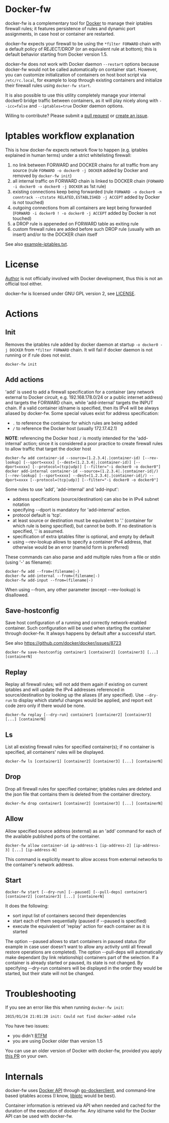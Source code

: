 Docker-fw
=========

docker-fw is a complementary tool for [Docker](https://docker.com/) to manage their iptables firewall rules; it features persistence of rules and dynamic port assignments, in case host or container are restarted.

docker-fw expects your firewall to be using the ``*filter FORWARD`` chain with a default policy of REJECT/DROP (or an equivalent rule at bottom); this is default behavior starting from Docker version 1.5.

docker-fw does not work with Docker daemon ``--restart`` options because docker-fw would not be called automatically on container start. However, you can customize initialization of containers on host boot script via ``/etc/rc.local``, for example to loop through existing containers and initialize their firewall rules using ``docker-fw start``.

It is also possible to use this utility completely manage your internal docker0 bridge traffic between containers, as it will play nicely along with ``--icc=false`` and ``--iptables=true`` Docker daemon options.

Willing to contribute? Please submit a [pull request](https://github.com/gdm85/docker-fw/pulls) or [create an issue](https://github.com/gdm85/docker-fw/issues/new).

Iptables workflow explanation
=============================

This is how docker-fw expects network flow to happen (e.g. iptables explained in human terms) under a strict whitelisting firewall:

1. no link between FORWARD and DOCKER chains for all traffic from any source (rule ``FORWARD -o docker0 -j DOCKER`` added by Docker and removed by ``docker-fw init``)
2. all internal traffic on FORWARD chain is linked to DOCKER chain (``FORWARD -i docker0 -o docker0 -j DOCKER`` as 1st rule)
3. existing connections keep being forwarded (rule ``FORWARD -o docker0 -m conntrack --ctstate RELATED,ESTABLISHED -j ACCEPT`` added by Docker is not touched)
4. outgoing connections from all containers are kept being forwarded (``FORWARD -i docker0 ! -o docker0 -j ACCEPT`` added by Docker is not touched)
5. a DROP rule is appeneded on FORWARD table as exiting rule
6. custom firewall rules are added before such DROP rule (usually with an insert) and/or to the DOCKER chain itself

See also [example-iptables.txt](example-iptables.txt).

License
=======

[Author](https://github.com/gdm85) is not officially involved with Docker development, thus this is not an official tool either.

docker-fw is licensed under GNU GPL version 2, see [LICENSE](LICENSE).

Actions
========

Init
----

Removes the iptables rule added by docker daemon at startup `-o docker0 -j DOCKER` from ``*filter FORWARD`` chain.
It will fail if docker daemon is not running or if rule does not exist.

	docker-fw init

Add actions
-----------

'add' is used to add a firewall specification for a container (any network external to Docker circuit, e.g. 192.168.178.0/24 or a public internet address) and targets the FORWARD chain, while 'add-internal' targets the INPUT chain.
If a valid container id/name is specified, then its IPv4 will be always aliased by docker-fw. Some special values exist for address specification:
- `.` to reference the container for which rules are being added
- `/` to reference the Docker host (usually 172.17.42.1)

**NOTE**: referencing the Docker host `/` is mostly intended for the 'add-internal' action; since it is considered a poor practice to create firewall rules to allow traffic that target the docker host

	docker-fw add container-id --source=(1.2.3.4|.|container-id) [--rev-lookup] [--sport=xxxx] [--dest=(1.2.3.4|.|container-id)] [--dport=xxxx] [--protocol=(tcp|udp)] [--filter="-i docker0 -o docker0"]
	docker add-internal container-id --source=(1.2.3.4|.|container-id|/) [--rev-lookup] [--sport=xxxx] --dest=(1.2.3.4|.|container-id|/) --dport=xxxx [--protocol=(tcp|udp)] [--filter="-i docker0 -o docker0"]

Some rules to use 'add', 'add-internal' and 'add-input':
- address specifications (source/destination) can also be in IPv4 subnet notation
- specifying --dport is mandatory for 'add-internal' action.
- protocol default is 'tcp'.
- at least source or destination must be equivalent to '.' (container for which rule is being specified), but cannot be both. If no destination is specified, '.' is assumed.
- specification of extra iptables filter is optional, and empty by default
- using --rev-lookup allows to specify a container IPv4 address, that otherwise would be an error (name/id form is preferred)

These commands can also parse and add multiple rules from a file or stdin (using '-' as filename):

	docker-fw add --from=(filename|-)
	docker-fw add-internal --from=(filename|-)
	docker-fw add-input --from=(filename|-)

When using --from, any other parameter (except --rev-lookup) is disallowed.

Save-hostconfig
---------------

Save host configuration of a running and correctly network-enabled container.
Such configuration will be used when starting the container through docker-fw.
It always happens by default after a successful start.

See also https://github.com/docker/docker/issues/8723

	docker-fw save-hostconfig container1 [container2] [container3] [...] [containerN]

Replay
------

Replay all firewall rules; will not add them again if existing on current iptables and will update the IPv4 addresses referenced in source/destination by looking up the aliases (if any specified).
Use ``--dry-run`` to display which stateful changes would be applied, and report exit code zero only if there would be none.

	docker-fw replay [--dry-run] container1 [container2] [container3] [...] [containerN]

Ls
--

List all existing firewall rules for specified container(s); if no container is specified, all containers' rules will be displayed.

	docker-fw ls [container1] [container2] [container3] [...] [containerN]

Drop
----

Drop all firewall rules for specified container; iptables rules are deleted and the json file that contains them is deleted from the container directory.

	docker-fw drop container1 [container2] [container3] [...] [containerN]

Allow
-----

Allow specified source address (external) as an 'add' command for each of the available published ports of the container.

	docker-fw allow container-id ip-address-1 [ip-address-2] [ip-address-3] [...] [ip-address-N]
	
This command is explicitly meant to allow access from external networks to the container's network address.

Start
-----

	docker-fw start [--dry-run] [--paused] [--pull-deps] container1 [container2] [container3] [...] [containerN]

It does the following:
 - sort input list of containers second their dependencies
 - start each of them sequentially (paused if --paused is specified)
 - execute the equivalent of 'replay' action for each container as it is started

The option --paused allows to start containers in paused status (for example in case user doesn't want to allow any activity until all firewall restore operations are completed).
The option --pull-deps will automatically make dependant (by link relationship) containers part of the selection.
If a container is already started or paused, its state is not changed.
By specifying --dry-run containers will be displayed in the order they would be started, but their state will not be changed.

Troubleshooting
===============

If you see an error like this when running ``docker-fw init``:
```
2015/01/24 21:01:20 init: Could not find docker-added rule
```

You have two issues:
* you didn't [RTFM](https://en.wikipedia.org/wiki/RTFM)
* you are using Docker older than version 1.5

You can use an older version of Docker with docker-fw, provided you apply [this PR](https://github.com/docker/docker/pull/7003) on your own.

Internals
=========

docker-fw uses [Docker API](https://docs.docker.com/reference/api/docker_remote_api/) through [go-dockerclient](https://github.com/fsouza/go-dockerclient), and command-line based iptables access (I know, [libiptc](http://tldp.org/HOWTO/Querying-libiptc-HOWTO/) would be best).

Container information is retrieved via API when needed and cached for the duration of the execution of docker-fw.
Any id/name valid for the Docker API can be used with docker-fw.
